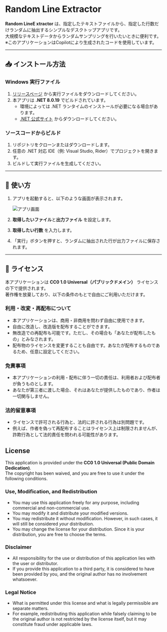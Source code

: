 # Random Line Extractor

**Random LineE xtractor** は、指定したテキストファイルから、指定した行数だけランダムに抽出するシンプルなデスクトップアプリです。  
大規模なテキストデータからランダムサンプリングを行いたいときに便利です。  
※このアプリケーションはCopilotにより生成されたコードを使用しています。

---

## 📥 インストール方法

### Windows 実行ファイル
1. [リリースページ](/releases) から実行ファイルをダウンロードしてください。  
2. 本アプリは **.NET 8.0.19** でビルドされています。  
   - 環境によっては .NET ランタイムのインストールが必要になる場合があります。  
   - [.NET 公式サイト](https://dotnet.microsoft.com/ja-jp/download/dotnet/8.0) からダウンロードしてください。

### ソースコードからビルド
1. リポジトリをクローンまたはダウンロードします。  
2. 任意の .NET 対応 IDE（例: Visual Studio, Rider）でプロジェクトを開きます。  
3. ビルドして実行ファイルを生成してください。

---

## 🚀 使い方

1. アプリを起動すると、以下のような画面が表示されます。  

   <img src="https://tkvier.github.io/resource/RandomLineExtractor/ss01.jpg" alt="アプリ画面">

2. **取得したいファイル**と**出力ファイル** を設定します。  
3. **取得したい行数** を入力します。  
4. 「実行」ボタンを押すと、ランダムに抽出された行が出力ファイルに保存されます。

---

## 📄 ライセンス

本アプリケーションは **CC0 1.0 Universal（パブリックドメイン）** ライセンスの下で提供されます。  
著作権を放棄しており、以下の条件のもとで自由にご利用いただけます。

### 利用・改変・再配布について
- 本アプリケーションは、商用・非商用を問わず自由に使用できます。  
- 自由に改造し、改造版を配布することができます。  
- 無改造での再配布も可能です。ただし、その場合も「あなたが配布したもの」とみなされます。  
- 配布物のライセンスを変更することも自由です。あなたが配布するものであるため、任意に設定してください。

### 免責事項
- 本アプリケーションの利用・配布に伴う一切の責任は、利用者および配布者が負うものとします。  
- あなたが第三者に渡した場合、それはあなたが提供したものであり、作者は一切関与しません。  

### 法的留意事項
- ライセンスで許可される行為と、法的に許される行為は別問題です。  
- 例えば、作者を偽って再配布することはライセンス上は制限されませんが、詐欺行為として法的責任を問われる可能性があります。

## License

This application is provided under the **CC0 1.0 Universal (Public Domain Dedication)**.  
The copyright has been waived, and you are free to use it under the following conditions.

### Use, Modification, and Redistribution
- You may use this application freely for any purpose, including commercial and non-commercial use.  
- You may modify it and distribute your modified versions.  
- You may redistribute it without modification. However, in such cases, it will still be considered *your* distribution.  
- You may change the license for your distribution. Since it is your distribution, you are free to choose the terms.

### Disclaimer
- All responsibility for the use or distribution of this application lies with the user or distributor.  
- If you provide this application to a third party, it is considered to have been provided by you, and the original author has no involvement whatsoever.

### Legal Notice
- What is permitted under this license and what is legally permissible are separate matters.  
- For example, redistributing this application while falsely claiming to be the original author is not restricted by the license itself, but it may constitute fraud under applicable laws.